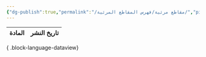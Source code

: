 ```yaml
---
{"dg-publish":true,"permalink":"/مقاطع مرئية/فهرس المقاطع المرئية/","pinned":true,"noteIcon":"✨"}
---
```


| المادة | تاريخ النشر |
| ------ | ----------- |

{ .block-language-dataview}
